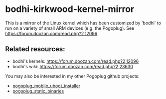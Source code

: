# bodhi-kirkwood-kernel-mirror

This is a mirror of the Linux kernel which has been customized by 'bodhi' to run on a variety of small ARM devices (e.g. the Pogoplug).  See https://forum.doozan.com/read.php?2,12096


## Related resources:

* bodhi's kernels: https://forum.doozan.com/read.php?2,12096
* bodhi's wiki: https://forum.doozan.com/read.php?2,23630

You may also be interested in my other Pogoplug github projects:

* [pogoplug_mobile_uboot_installer](https://github.com/pepaslabs/pogoplug_mobile_uboot_installer)
* [pogoplug_static_binaries](https://github.com/pepaslabs/pogoplug_static_binaries)
